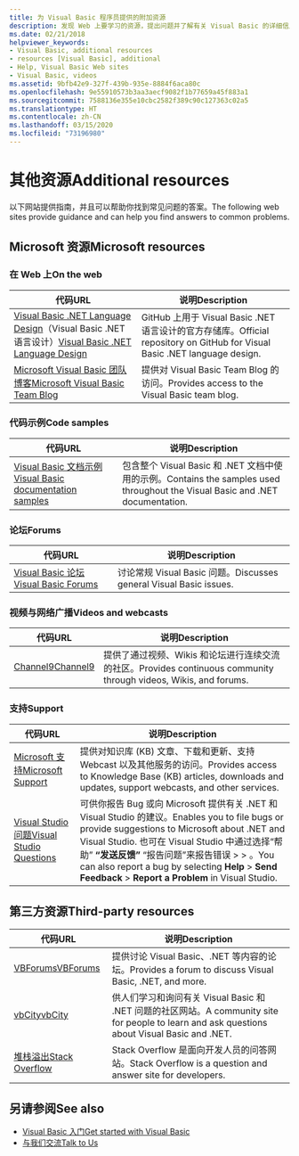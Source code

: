 ```yaml
---
title: 为 Visual Basic 程序员提供的附加资源
description: 发现 Web 上要学习的资源，提出问题并了解有关 Visual Basic 的详细信息。
ms.date: 02/21/2018
helpviewer_keywords:
- Visual Basic, additional resources
- resources [Visual Basic], additional
- Help, Visual Basic Web sites
- Visual Basic, videos
ms.assetid: 9bfb42e9-327f-439b-935e-8884f6aca80c
ms.openlocfilehash: 9e55910573b3aa3aecf9082f1b77659a45f883a1
ms.sourcegitcommit: 7588136e355e10cbc2582f389c90c127363c02a5
ms.translationtype: HT
ms.contentlocale: zh-CN
ms.lasthandoff: 03/15/2020
ms.locfileid: "73196980"
---
```

# <a name="additional-resources"></a><span data-ttu-id="b7656-103">其他资源</span><span class="sxs-lookup"><span data-stu-id="b7656-103">Additional resources</span></span>

<span data-ttu-id="b7656-104">以下网站提供指南，并且可以帮助你找到常见问题的答案。</span><span class="sxs-lookup"><span data-stu-id="b7656-104">The following web sites provide guidance and can help you find answers to common problems.</span></span>

## <a name="microsoft-resources"></a><span data-ttu-id="b7656-105">Microsoft 资源</span><span class="sxs-lookup"><span data-stu-id="b7656-105">Microsoft resources</span></span>

### <a name="on-the-web"></a><span data-ttu-id="b7656-106">在 Web 上</span><span class="sxs-lookup"><span data-stu-id="b7656-106">On the web</span></span>

|<span data-ttu-id="b7656-107">代码</span><span class="sxs-lookup"><span data-stu-id="b7656-107">URL</span></span>|<span data-ttu-id="b7656-108">说明</span><span class="sxs-lookup"><span data-stu-id="b7656-108">Description</span></span>|
|----------|----------------|
|<span data-ttu-id="b7656-109">[Visual Basic .NET Language Design](https://github.com/dotnet/vblang)（Visual Basic .NET 语言设计）</span><span class="sxs-lookup"><span data-stu-id="b7656-109">[Visual Basic .NET Language Design](https://github.com/dotnet/vblang)</span></span>|<span data-ttu-id="b7656-110">GitHub 上用于 Visual Basic .NET 语言设计的官方存储库。</span><span class="sxs-lookup"><span data-stu-id="b7656-110">Official repository on GitHub for Visual Basic .NET language design.</span></span>|
|[<span data-ttu-id="b7656-111">Microsoft Visual Basic 团队博客</span><span class="sxs-lookup"><span data-stu-id="b7656-111">Microsoft Visual Basic Team Blog</span></span>](https://devblogs.microsoft.com/vbteam/)|<span data-ttu-id="b7656-112">提供对 Visual Basic Team Blog 的访问。</span><span class="sxs-lookup"><span data-stu-id="b7656-112">Provides access to the Visual Basic team blog.</span></span>|

### <a name="code-samples"></a><span data-ttu-id="b7656-113">代码示例</span><span class="sxs-lookup"><span data-stu-id="b7656-113">Code samples</span></span>

|<span data-ttu-id="b7656-114">代码</span><span class="sxs-lookup"><span data-stu-id="b7656-114">URL</span></span>|<span data-ttu-id="b7656-115">说明</span><span class="sxs-lookup"><span data-stu-id="b7656-115">Description</span></span>|
|----------|----------------|
|[<span data-ttu-id="b7656-116">Visual Basic 文档示例</span><span class="sxs-lookup"><span data-stu-id="b7656-116">Visual Basic documentation samples</span></span>](https://github.com/dotnet/samples/tree/master/snippets/visualbasic)|<span data-ttu-id="b7656-117">包含整个 Visual Basic 和 .NET 文档中使用的示例。</span><span class="sxs-lookup"><span data-stu-id="b7656-117">Contains the samples used throughout the Visual Basic and .NET documentation.</span></span>|

### <a name="forums"></a><span data-ttu-id="b7656-118">论坛</span><span class="sxs-lookup"><span data-stu-id="b7656-118">Forums</span></span>

|<span data-ttu-id="b7656-119">代码</span><span class="sxs-lookup"><span data-stu-id="b7656-119">URL</span></span>|<span data-ttu-id="b7656-120">说明</span><span class="sxs-lookup"><span data-stu-id="b7656-120">Description</span></span>|
|----------|----------------|
|[<span data-ttu-id="b7656-121">Visual Basic 论坛</span><span class="sxs-lookup"><span data-stu-id="b7656-121">Visual Basic Forums</span></span>](https://social.msdn.microsoft.com/Forums/vstudio/home?forum=vbgeneral)|<span data-ttu-id="b7656-122">讨论常规 Visual Basic 问题。</span><span class="sxs-lookup"><span data-stu-id="b7656-122">Discusses general Visual Basic issues.</span></span>|

### <a name="videos-and-webcasts"></a><span data-ttu-id="b7656-123">视频与网络广播</span><span class="sxs-lookup"><span data-stu-id="b7656-123">Videos and webcasts</span></span>

|<span data-ttu-id="b7656-124">代码</span><span class="sxs-lookup"><span data-stu-id="b7656-124">URL</span></span>|<span data-ttu-id="b7656-125">说明</span><span class="sxs-lookup"><span data-stu-id="b7656-125">Description</span></span>|
|----------|----------------|
|[<span data-ttu-id="b7656-126">Channel9</span><span class="sxs-lookup"><span data-stu-id="b7656-126">Channel9</span></span>](https://channel9.msdn.com/)|<span data-ttu-id="b7656-127">提供了通过视频、Wikis 和论坛进行连续交流的社区。</span><span class="sxs-lookup"><span data-stu-id="b7656-127">Provides continuous community through videos, Wikis, and forums.</span></span>|

### <a name="support"></a><span data-ttu-id="b7656-128">支持</span><span class="sxs-lookup"><span data-stu-id="b7656-128">Support</span></span>

|<span data-ttu-id="b7656-129">代码</span><span class="sxs-lookup"><span data-stu-id="b7656-129">URL</span></span>|<span data-ttu-id="b7656-130">说明</span><span class="sxs-lookup"><span data-stu-id="b7656-130">Description</span></span>|
|----------|----------------|
|[<span data-ttu-id="b7656-131">Microsoft 支持</span><span class="sxs-lookup"><span data-stu-id="b7656-131">Microsoft Support</span></span>](https://support.microsoft.com)|<span data-ttu-id="b7656-132">提供对知识库 (KB) 文章、下载和更新、支持 Webcast 以及其他服务的访问。</span><span class="sxs-lookup"><span data-stu-id="b7656-132">Provides access to Knowledge Base (KB) articles, downloads and updates, support webcasts, and other services.</span></span>|
|[<span data-ttu-id="b7656-133">Visual Studio 问题</span><span class="sxs-lookup"><span data-stu-id="b7656-133">Visual Studio Questions</span></span>](https://developercommunity.visualstudio.com)|<span data-ttu-id="b7656-134">可供你报告 Bug 或向 Microsoft 提供有关 .NET 和 Visual Studio 的建议。</span><span class="sxs-lookup"><span data-stu-id="b7656-134">Enables you to file bugs or provide suggestions to Microsoft about .NET and Visual Studio.</span></span> <span data-ttu-id="b7656-135">也可在 Visual Studio 中通过选择“帮助” **“发送反馈”** “报告问题”来报告错误 >    >   。</span><span class="sxs-lookup"><span data-stu-id="b7656-135">You can also report a bug by selecting **Help** > **Send Feedback** > **Report a Problem** in Visual Studio.</span></span>|

## <a name="third-party-resources"></a><span data-ttu-id="b7656-136">第三方资源</span><span class="sxs-lookup"><span data-stu-id="b7656-136">Third-party resources</span></span>

|<span data-ttu-id="b7656-137">代码</span><span class="sxs-lookup"><span data-stu-id="b7656-137">URL</span></span>|<span data-ttu-id="b7656-138">说明</span><span class="sxs-lookup"><span data-stu-id="b7656-138">Description</span></span>|
|----------|----------------|
|[<span data-ttu-id="b7656-139">VBForums</span><span class="sxs-lookup"><span data-stu-id="b7656-139">VBForums</span></span>](http://www.vbforums.com/)|<span data-ttu-id="b7656-140">提供讨论 Visual Basic、.NET 等内容的论坛。</span><span class="sxs-lookup"><span data-stu-id="b7656-140">Provides a forum to discuss Visual Basic, .NET, and more.</span></span>|
|[<span data-ttu-id="b7656-141">vbCity</span><span class="sxs-lookup"><span data-stu-id="b7656-141">vbCity</span></span>](http://vbcity.com/)|<span data-ttu-id="b7656-142">供人们学习和询问有关 Visual Basic 和 .NET 问题的社区网站。</span><span class="sxs-lookup"><span data-stu-id="b7656-142">A community site for people to learn and ask questions about Visual Basic and .NET.</span></span>|
|[<span data-ttu-id="b7656-143">堆栈溢出</span><span class="sxs-lookup"><span data-stu-id="b7656-143">Stack Overflow</span></span>](https://stackoverflow.com/questions/tagged/vb.net)|<span data-ttu-id="b7656-144">Stack Overflow 是面向开发人员的问答网站。</span><span class="sxs-lookup"><span data-stu-id="b7656-144">Stack Overflow is a question and answer site for developers.</span></span>|

## <a name="see-also"></a><span data-ttu-id="b7656-145">另请参阅</span><span class="sxs-lookup"><span data-stu-id="b7656-145">See also</span></span>

- [<span data-ttu-id="b7656-146">Visual Basic 入门</span><span class="sxs-lookup"><span data-stu-id="b7656-146">Get started with Visual Basic</span></span>](../../visual-basic/getting-started/index.md)
- [<span data-ttu-id="b7656-147">与我们交流</span><span class="sxs-lookup"><span data-stu-id="b7656-147">Talk to Us</span></span>](/visualstudio/ide/feedback-options)
